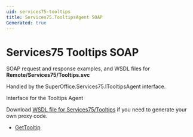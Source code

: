 ```yaml
---
uid: services75-tooltips
title: Services75.TooltipsAgent SOAP
Generated: true
---
```


# Services75 Tooltips SOAP

SOAP request and response examples, and WSDL files for **Remote/Services75/Tooltips.svc**

Handled by the <see cref="T:SuperOffice.Services75.ITooltipsAgent">SuperOffice.Services75.ITooltipsAgent</see> interface.

Interface for the Tooltips Agent

Download [WSDL file for Services75/Tooltips](../Services75-Tooltips.md) if you need to generate your own proxy code.

* [GetTooltip](GetTooltip.md)
